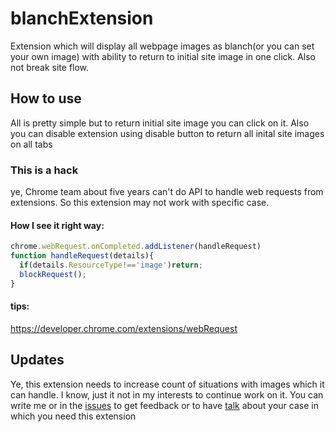 # blanchExtension
Extension which will display all webpage images as blanch(or you can set your own image) with ability to return to initial site image in one click. Also not break site flow.
## How to use
All is pretty simple but to return initial site image you can click on it. Also you can disable extension using disable button to return all inital site images on all tabs
### This is a hack
ye, Chrome team about five years can't do API to handle web requests from extensions. So this extension may not work with specific case.
#### How I see it right way:
```javascript
chrome.webRequest.onCompleted.addListener(handleRequest)
function handleRequest(details){
  if(details.ResourceType!=='image')return;
  blockRequest();
}
```
#### tips:
https://developer.chrome.com/extensions/webRequest
## Updates
Ye, this extension needs to increase count of situations with images which it can handle. I know, just it not in my interests to continue work on it. You can write me or in the [issues](https://github.com/bisqet/blancExtension/issues) to get feedback or to have [talk](https://github.com/bisqet) about your case in which you need this extension
